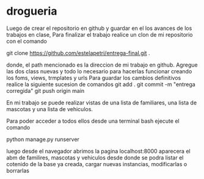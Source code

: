 # drogueria
Luego de crear el repositorio en github y guardar en el los avances de los trabajos en clase,
Para finalizar el trabajo realice un clon de mi repositorio con el comando

git clone https://github.com/estelapetri/entrega-final.git .

donde, el path mencionado es la direccion de mi trabajo en github.
Agregue las dos class nuevas y todo lo necesario para hacerlas funcionar creando los foms, views, trmplates y urls
Para guardar los cambios definitivos realice la siguiente sucesion de comandos
git add .
git commit -m "entrega corregida"
git push origin main

En mi trabajo se puede realizar vistas de una lista de familiares, una lista de mascotas y una lista de vehiculos.

Para poder acceder a todos ellos desde una terminal bash ejecute el comando

python manage.py runserver

luego desde el navegador abrimos la pagina 
localhost:8000
aparecera el abm de familires, mascotas y vehiculos desde donde se podra listar el cotenido de la base ya creada,
cargar nuevas instancias, modificarlas o borrarlas